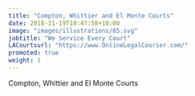 ```yaml
---
title: "Compton, Whittier and El Monte Courts"
date: 2018-11-19T10:47:58+10:00
image: "images/illustrations/65.svg"
jobtitle: "We Service Every Court"
LACourtsurl: "https://www.OnlineLegalCourier.com/"
promoted: true
weight: 1
---
```


Compton, Whittier and El Monte Courts
